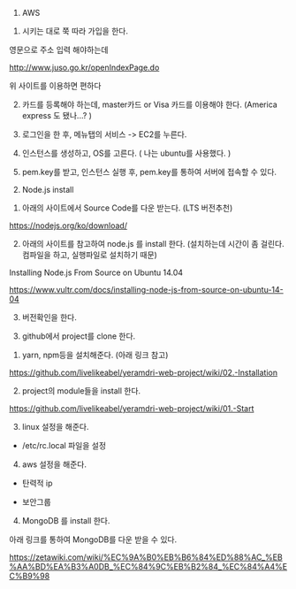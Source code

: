 

1. AWS



1) 시키는 대로 쭉 따라 가입을 한다.

영문으로 주소 입력 해야하는데

http://www.juso.go.kr/openIndexPage.do

위 사이트를 이용하면 편하다



2) 카드를 등록해야 하는데, master카드 or Visa 카드를 이용해야 한다. (America express 도 됐나...? )



3) 로그인을 한 후, 메뉴탭의 서비스 -> EC2를 누른다.

4) 인스턴스를 생성하고, OS를 고른다. ( 나는 ubuntu를 사용했다. )

5) pem.key를 받고, 인스턴스 실행 후, pem.key를 통하여 서버에 접속할 수 있다.



2. Node.js install



1) 아래의 사이트에서 Source Code를 다운 받는다. (LTS 버전추천)

https://nodejs.org/ko/download/



2) 아래의 사이트를 참고하여 node.js 를 install 한다. (설치하는데 시간이 좀 걸린다. 컴파일을 하고, 실행파일로 설치하기 때문)



Installing Node.js From Source on Ubuntu 14.04

https://www.vultr.com/docs/installing-node-js-from-source-on-ubuntu-14-04



3) 버전확인을 한다.



3. github에서 project를 clone 한다.



1) yarn, npm등을 설치해준다. (아래 링크 참고)

https://github.com/livelikeabel/yeramdri-web-project/wiki/02.-Installation



2) project의 module들을 install 한다.

https://github.com/livelikeabel/yeramdri-web-project/wiki/01.-Start



3) linux 설정을 해준다.

- /etc/rc.local 파일을 설정



4) aws 설정을 해준다.

- 탄력적 ip

- 보안그룹



4. MongoDB 를 install 한다.

아래 링크를 통하여 MongoDB를 다운 받을 수 있다.

https://zetawiki.com/wiki/%EC%9A%B0%EB%B6%84%ED%88%AC_%EB%AA%BD%EA%B3%A0DB_%EC%84%9C%EB%B2%84_%EC%84%A4%EC%B9%98



